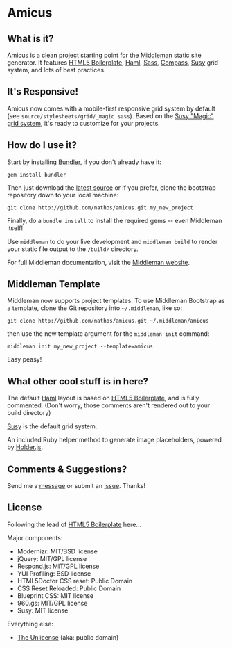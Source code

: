 # Amicus

## What is it?

Amicus is a clean project starting point for the [Middleman](http://middlemanapp.com/) static site generator. It features [HTML5 Boilerplate](http://html5boilerplate.com/), [Haml](http://haml-lang.com/), [Sass](http://sass-lang.com/), [Compass](http://compass-style.org/), [Susy](http://susy.oddbird.net/) grid system, and lots of best practices.

## It's Responsive!

Amicus now comes with a mobile-first responsive grid system by default (see ```source/stylesheets/grid/_magic.sass```). Based on the [Susy "Magic" grid system](http://susy.oddbird.net/demos/magic/), it's ready to customize for your projects.

## How do I use it?

Start by installing [Bundler](http://gembundler.com/), if you don't already have it:

```
gem install bundler
```

Then just download the [latest source](https://github.com/nathos/amicus/archives/master) or if you prefer, clone the bootstrap repository down to your local machine:

```
git clone http://github.com/nathos/amicus.git my_new_project
```

Finally, do a ```bundle install``` to install the required gems -- even Middleman itself!

Use ```middleman``` to do your live development and ```middleman build``` to render your static file output to the ```/build/``` directory.

For full Middleman documentation, visit the [Middleman website](http://middlemanapp.com/).


## Middleman Template

Middleman now supports project templates. To use Middleman Bootstrap as a template, clone the Git repository into ```~/.middleman```, like so:

```git clone http://github.com/nathos/amicus.git ~/.middleman/amicus```

then use the new template argument for the ```middleman init``` command:

```middleman init my_new_project --template=amicus```

Easy peasy!


## What other cool stuff is in here?

The default [Haml](http://haml-lang.com/) layout is based on [HTML5 Boilerplate](http://html5boilerplate.com/), and is fully commented. (Don't worry, those comments aren't rendered out to your build directory)

[Susy](http://susy.oddbird.net/) is the default grid system.

An included Ruby helper method to generate image placeholders, powered by [Holder.js](http://imsky.github.com/holder/).


## Comments & Suggestions?

Send me a [message](https://github.com/nathos) or submit an [issue](https://github.com/nathos/amicus/issues). Thanks!


## License

Following the lead of [HTML5 Boilerplate](https://github.com/h5bp/html5-boilerplate) here...

Major components:

* Modernizr: MIT/BSD license
* jQuery: MIT/GPL license
* Respond.js: MIT/GPL license
* YUI Profiling: BSD license
* HTML5Doctor CSS reset: Public Domain
* CSS Reset Reloaded: Public Domain
* Blueprint CSS: MIT license
* 960.gs: MIT/GPL license
* Susy: MIT license

Everything else:

* [The Unlicense](http://unlicense.org/) (aka: public domain)
